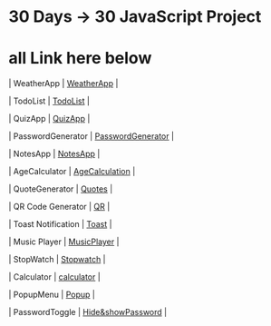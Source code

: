 # 30 Days -> 30 JavaScript Project
# all Link here below


| WeatherApp | [WeatherApp](https://sensational-gumption-4001c6.netlify.app/) |

| TodoList | [TodoList](https://darling-rabanadas-07db10.netlify.app/) |

| QuizApp | [QuizApp](https://iridescent-biscotti-0d75f2.netlify.app/) |

| PasswordGenerator | [PasswordGenerator](https://64a547c823069e0b5e966d95--frolicking-jalebi-90b7fd.netlify.app/) |


| NotesApp | [NotesApp](https://64a652419bb8db3a5203387e--effulgent-moxie-b6c281.netlify.app/) |


| AgeCalculator | [AgeCalculation](https://unique-salamander-7ef455.netlify.app/) |

| QuoteGenerator | [Quotes](https://rainbow-valkyrie-e6c997.netlify.app/) |


| QR Code Generator | [QR](https://precious-dodol-7b2407.netlify.app/) |

| Toast Notification | [Toast](https://voluble-kitsune-adfaa0.netlify.app/) |

| Music Player | [MusicPlayer](https://radiant-kheer-ae5a7f.netlify.app/) |

| StopWatch | [Stopwatch](https://beamish-buttercream-078f70.netlify.app/) |

| Calculator | [calculator](https://64acdaf5a4bb0034979d48b8--fascinating-quokka-bb46aa.netlify.app/) |

| PopupMenu | [Popup](https://64ae706b82983507c2d0a11a--chimerical-trifle-aa6444.netlify.app/) |

| PasswordToggle | [Hide&showPassword](https://amazing-frangollo-4d28cb.netlify.app/) |